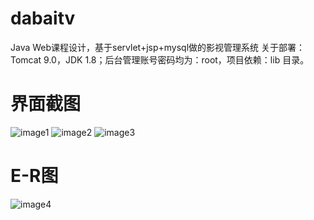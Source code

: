 # dabaitv
Java Web课程设计，基于servlet+jsp+mysql做的影视管理系统
关于部署：Tomcat  9.0，JDK 1.8；后台管理账号密码均为：root，项目依赖：lib 目录。

# 界面截图
![image1](https://s1.yesimg.com/2023/03/16/2fb7829890e75.png)
![image2](https://s1.yesimg.com/2023/03/16/a640e1608436d.png)
![image3](https://s1.yesimg.com/2023/03/16/74e752505a075.png)

# E-R图
![image4](https://s1.yesimg.com/2023/03/16/7cce75cb2929b.png)

